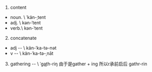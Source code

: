 1. content
- noun. \ ˈkän-ˌtent
- adj. \ kən-ˈtent
- verb.\ kən-ˈtent

2. concatenate 
- adj -- \ kän-ˈka-tə-nət
- v -- \ kän-ˈka-tə-ˌnāt
3. gathering -- \ ˈgat͟h-riŋ 由于是gather + ing 所以r承前启后 gathr-rin 
<!--stackedit_data:
eyJoaXN0b3J5IjpbLTEzMTEyOTMxMDQsLTc0MTc5ODA0MiwxOT
MyODI5ODU1XX0=
-->